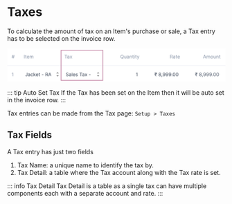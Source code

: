 # Taxes

To calculate the amount of tax on an Item's purchase or sale, a Tax entry has to
be selected on the invoice row.

![Invoice Row](./images/invoice-row.png)

::: tip Auto Set Tax
If the Tax has been set on the Item then it will be auto set in the invoice row.
:::

Tax entries can be made from the Tax page: `Setup > Taxes`

## Tax Fields

A Tax entry has just two fields

1. Tax Name: a unique name to identify the tax by.
2. Tax Detail: a table where the Tax account along with the Tax rate is set. 


::: info Tax Detail
Tax Detail is a table as a single tax can have multiple components each with a
separate account and rate.
:::
